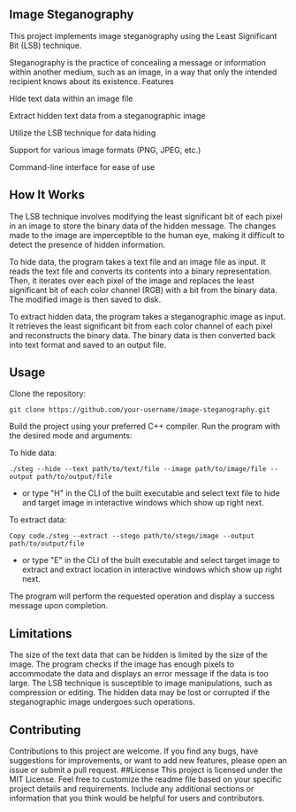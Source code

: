 ## Image Steganography

This project implements image steganography using the Least Significant Bit (LSB) technique. 

Steganography is the practice of concealing a message or information within another medium, such as an image, in a way that only the intended recipient knows about its existence.
Features

Hide text data within an image file

Extract hidden text data from a steganographic image

Utilize the LSB technique for data hiding

Support for various image formats (PNG, JPEG, etc.)

Command-line interface for ease of use

## How It Works

The LSB technique involves modifying the least significant bit of each pixel in an image to store the binary data of the hidden message. The changes made to the image are imperceptible to the human eye, making it difficult to detect the presence of hidden information.

To hide data, the program takes a text file and an image file as input. It reads the text file and converts its contents into a binary representation. Then, it iterates over each pixel of the image and replaces the least significant bit of each color channel (RGB) with a bit from the binary data. The modified image is then saved to disk.

To extract hidden data, the program takes a steganographic image as input. It retrieves the least significant bit from each color channel of each pixel and reconstructs the binary data. The binary data is then converted back into text format and saved to an output file.

## Usage

Clone the repository:
```shell
git clone https://github.com/your-username/image-steganography.git
```
Build the project using your preferred C++ compiler.
Run the program with the desired mode and arguments:

To hide data:
```shell
./steg --hide --text path/to/text/file --image path/to/image/file --output path/to/output/file
```
- or type "H" in the CLI of the built executable and select text file to hide and target image in interactive windows which show up right next.

To extract data:
```shell
Copy code./steg --extract --stego path/to/stego/image --output path/to/output/file
```
- or type "E" in the CLI of the built executable and select target image to extract and extract location in interactive windows which show up right next.


The program will perform the requested operation and display a success message upon completion.

## Limitations

The size of the text data that can be hidden is limited by the size of the image. The program checks if the image has enough pixels to accommodate the data and displays an error message if the data is too large.
The LSB technique is susceptible to image manipulations, such as compression or editing. The hidden data may be lost or corrupted if the steganographic image undergoes such operations.

## Contributing
Contributions to this project are welcome. If you find any bugs, have suggestions for improvements, or want to add new features, please open an issue or submit a pull request.
##License
This project is licensed under the MIT License.
Feel free to customize the readme file based on your specific project details and requirements. Include any additional sections or information that you think would be helpful for users and contributors.
